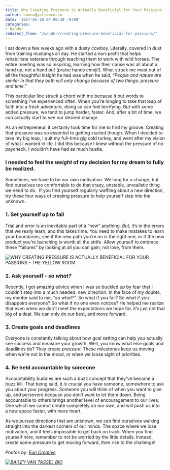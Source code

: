 ```yaml
---
title: Why Creating Pressure is Actually Beneficial for Your Passions
author: hanna@yellowco.co
date: '2017-05-10 04:00:30 -0700'
categories:
- Wander
redirect_from: "/wander/creating-pressure-beneficial-for-passions/"
---
```


I sat down a few weeks ago with a dusty cowboy. Literally, covered in dust from training mustangs all day. He started a non-profit that helps rehabilitate veterans through teaching them to work with wild horses. The entire meeting was so inspiring, learning how their cause was all about a hand up, not a hand _out_ (praise hands emoji!). What struck me most out of all the thoughtful insight he had was when he said, “_People and nature are similar in that they both will only change because of two things: pressure and time._”

This particular line struck a chord with me because it put words to something I've experienced often. When you’re longing to take that leap of faith into a fresh adventure, doing so can feel terrifying. But with some added pressure, we tend to jump harder, faster. And, after a bit of time, we can actually start to see our desired change.

As an entrepreneur, it certainly took time for me to find my groove. Creating that pressure was so essential to getting started though. When I decided to take my big leap, I quit my full-time gig cold turkey, and went after my vision of what I wanted in life. I did this because I knew without the pressure of no paycheck, I wouldn't have had as much hustle.

### **I needed to feel the _weight_ of my decision for my dream to fully be realized.**

Sometimes, we have to be our own motivation. We long for a change, but find ourselves too comfortable to do that crazy, unstable, unrealistic thing we need to do.  If you find yourself regularly waffling about a new direction, try these four ways of creating pressure to help yourself step into the unknown.

### **1\. Set yourself up to fail**

Trial and error is an inevitable part of a “new” anything. _But,_ it’s in the errors that we really learn, and this takes time. You need to make mistakes to learn your boundaries, see if the new path you’re on is the right one, or if the new product you’re launching is worth all the strife. Allow yourself to embrace these "failures" by looking at all you can gain, not lose, from them.

![WHY CREATING PRESSURE IS ACTUALLY BENEFICIAL FOR YOUR PASSIONS - THE YELLOW ROOM](https://yellow-blog-images.imgix.net/2017/05/TheFinerFewer-Final-114.jpg)

### 2\. Ask yourself - _so what?_

Recently, I got amazing advice when I was so buckled up by fear that I couldn’t step into a much needed, new direction. In the face of my doubts, my mentor said to me, “_so what?_”. So what if you fail? So what if you disappoint everyone? So what if no one even notices? He helped me realize that even when we don't meet the expectations we hope for, it’s just not that big of a deal. We can only do our best, and move forward.

### **3\. Create goals and deadlines**

Everyone is constantly talking about how goal setting can help you actually see success and measure your growth. Well, you know what else goals and deadlines do? They create _pressure_! These milestones keep us moving when we're not in the mood, or when we loose sight of priorities.

### **4. Be held accountable by someone**

Accountability buddies are such a buzz concept that they've become a buzz kill. That being said, it _is_ crucial you have someone, somewhere to ask you about your progress. Someone you will think of when you want to give up, and persevere because you don’t want to let them down. Being accountable to others brings another level of encouragement to our lives. One which we cannot create completely on our own, and will push us into a new space faster, with more heart.

As we pursue directions that are unknown, we can find ourselves walking straight into the darkest corners of our minds. The space where we lose motivation, and it feels impossible to get back on track. When you find yourself here, remember to not be worried by the little details. Instead, create some pressure to get moving forward, then rise to the challenge!

_Photos by: [Eun Creative](http://www.euncreative.com/)_

_[![BAILEY VAN TASSEL BIO](https://yellow-blog-images.imgix.net/2017/04/BAILEY-VAN-TASSEL-BIO-new.jpg)](http://www.abelimpact.com/about/)_
